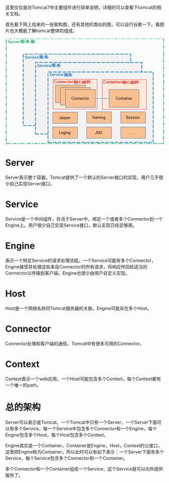 这里仅仅是对Tomcat7中主要组件进行简单说明，详细的可以查看下tomcat的相关文档。

首先看下网上找来的一张架构图，还有其他的类似的图，可以自行谷歌一下。看图片也大概能了解tomcat整体的组成。

![tomcat7架构简介](tomcat7架构简介/tomcat7.gif)

# Server
Server表示整个容器，Tomcat提供了一个默认的Server接口的实现，用户几乎很少自己实现Server接口。

# Service
Service是一个中间组件，存活于Server中，绑定一个或者多个Connector到一个Engine上。用户很少自己实现Service接口，默认实现已经足够用。

# Engine
表示一个特定Service的请求处理流程。一个Service可能有多个Connector，Engine接受并处理这些来自Connector的所有请求，将响应传回给适当的Connector以传输到客户端。Engine也很少由用户自定义实现。

# Host
Host是一个网络名称同Tomcat服务器的关联。Engine可能存在多个Host。

# Connector
Connector处理和客户端的通信。Tomcat中有很多可用的Connector。

# Context
Context表示一个web应用，一个Host可能包含多个Context，每个Context都有一个唯一的path。

# 总的架构
Server可以表示是Tomcat，一个Tomcat中只有一个Server，一个Server下面可以有多个Service，每一个Service中包含多个Connector和一个Engine，每个Engine包含多个Host，每个Host包含多个Context。

Engine其实是一个Container，Container是Engine，Host，Context的父接口，这里把Engine称为Container，所以此时可以有如下表示：一个Server下面有多个Service，每个Service包含多个Connector和一个Container。

多个Connector和一个Container组成一个Service，这个Service就可以向外提供服务了。
